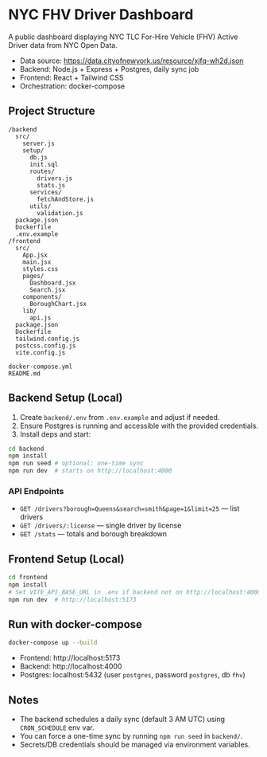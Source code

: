 # NYC FHV Driver Dashboard

A public dashboard displaying NYC TLC For-Hire Vehicle (FHV) Active Driver data from NYC Open Data.

- Data source: https://data.cityofnewyork.us/resource/xjfq-wh2d.json
- Backend: Node.js + Express + Postgres, daily sync job
- Frontend: React + Tailwind CSS
- Orchestration: docker-compose

## Project Structure

```
/backend
  src/
    server.js
    setup/
      db.js
      init.sql
      routes/
        drivers.js
        stats.js
      services/
        fetchAndStore.js
      utils/
        validation.js
  package.json
  Dockerfile
  .env.example
/frontend
  src/
    App.jsx
    main.jsx
    styles.css
    pages/
      Dashboard.jsx
      Search.jsx
    components/
      BoroughChart.jsx
    lib/
      api.js
  package.json
  Dockerfile
  tailwind.config.js
  postcss.config.js
  vite.config.js

docker-compose.yml
README.md
```

## Backend Setup (Local)

1. Create `backend/.env` from `.env.example` and adjust if needed.
2. Ensure Postgres is running and accessible with the provided credentials.
3. Install deps and start:

```bash
cd backend
npm install
npm run seed # optional: one-time sync
npm run dev  # starts on http://localhost:4000
```

### API Endpoints

- `GET /drivers?borough=Queens&search=smith&page=1&limit=25` — list drivers
- `GET /drivers/:license` — single driver by license
- `GET /stats` — totals and borough breakdown

## Frontend Setup (Local)

```bash
cd frontend
npm install
# Set VITE_API_BASE_URL in .env if backend not on http://localhost:4000
npm run dev  # http://localhost:5173
```

## Run with docker-compose

```bash
docker-compose up --build
```

- Frontend: http://localhost:5173
- Backend: http://localhost:4000
- Postgres: localhost:5432 (user `postgres`, password `postgres`, db `fhv`)

## Notes

- The backend schedules a daily sync (default 3 AM UTC) using `CRON_SCHEDULE` env var.
- You can force a one-time sync by running `npm run seed` in `backend/`.
- Secrets/DB credentials should be managed via environment variables.
